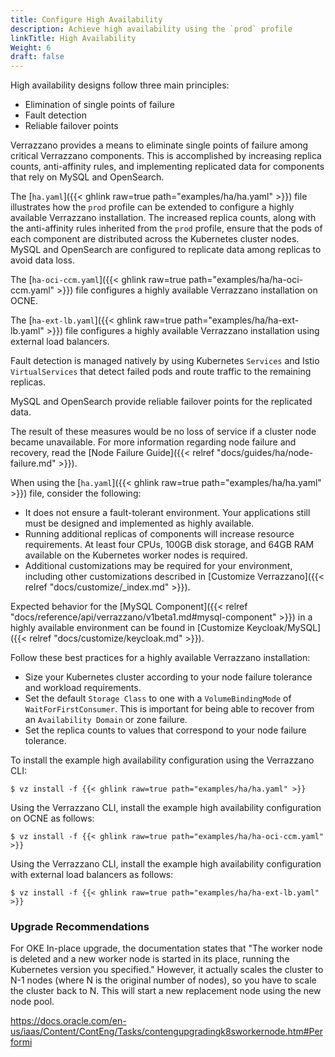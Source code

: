 ```yaml
---
title: Configure High Availability
description: Achieve high availability using the `prod` profile
linkTitle: High Availability
Weight: 6
draft: false
---
```


High availability designs follow three main principles:
* Elimination of single points of failure
* Fault detection
* Reliable failover points

Verrazzano provides a means to eliminate single points of failure among critical Verrazzano components. This is accomplished by increasing replica counts, anti-affinity rules, and implementing replicated data for components that rely on MySQL and OpenSearch.

The [`ha.yaml`]({{< ghlink raw=true path="examples/ha/ha.yaml" >}}) file illustrates how the `prod` profile can be extended to configure a highly available Verrazzano installation. The increased replica counts, along with the anti-affinity rules inherited from the `prod` profile, ensure that the pods of each component are distributed across the Kubernetes cluster nodes.
MySQL and OpenSearch are configured to replicate data among replicas to avoid data loss.

The [`ha-oci-ccm.yaml`]({{< ghlink raw=true path="examples/ha/ha-oci-ccm.yaml" >}}) file configures a highly available Verrazzano installation on OCNE.

The [`ha-ext-lb.yaml`]({{< ghlink raw=true path="examples/ha/ha-ext-lb.yaml" >}}) file configures a highly available Verrazzano installation using external load balancers.


Fault detection is managed natively by using Kubernetes `Services` and Istio `VirtualServices` that detect failed pods and route traffic to the remaining replicas.

MySQL and OpenSearch provide reliable failover points for the replicated data.

The result of these measures would be no loss of service if a cluster node became unavailable. For more information regarding node failure and recovery, read the [Node Failure Guide]({{< relref "docs/guides/ha/node-failure.md" >}}).

When using the [`ha.yaml`]({{< ghlink raw=true path="examples/ha/ha.yaml" >}}) file, consider the following:

* It does not ensure a fault-tolerant environment. Your applications still must be designed and implemented as highly available.
* Running additional replicas of components will increase resource requirements. At least four CPUs, 100GB disk storage, and 64GB RAM available on the Kubernetes worker nodes is required.
* Additional customizations may be required for your environment, including other customizations described in [Customize Verrazzano]({{< relref "docs/customize/_index.md" >}}).

Expected behavior for the [MySQL Component]({{< relref "docs/reference/api/verrazzano/v1beta1.md#mysql-component" >}}) in a highly available environment can be found in [Customize Keycloak/MySQL]({{< relref "docs/customize/keycloak.md" >}}).

Follow these best practices for a highly available Verrazzano installation:
* Size your Kubernetes cluster according to your node failure tolerance and workload requirements.
* Set the default `Storage Class` to one with a `VolumeBindingMode` of `WaitForFirstConsumer`. This is important for being able to recover from an `Availability Domain` or zone failure.
* Set the replica counts to values that correspond to your node failure tolerance.


To install the example high availability configuration using the Verrazzano CLI:
   ```
   $ vz install -f {{< ghlink raw=true path="examples/ha/ha.yaml" >}}
   ```
Using the Verrazzano CLI, install the example high availability configuration on OCNE as follows:
```
$ vz install -f {{< ghlink raw=true path="examples/ha/ha-oci-ccm.yaml" >}}
   ```
Using the Verrazzano CLI, install the example high availability configuration with external load balancers as follows:
   ```
   $ vz install -f {{< ghlink raw=true path="examples/ha/ha-ext-lb.yaml" >}}
   ```
### Upgrade Recommendations 
For OKE In-place upgrade, the documentation states that "The worker node is deleted and a new worker node is started in its place, running the Kubernetes version you specified." However, it actually scales the cluster to N-1 nodes (where N is the original number of nodes), so you have to scale the cluster back to N. This will start a new replacement node using the new node pool.

https://docs.oracle.com/en-us/iaas/Content/ContEng/Tasks/contengupgradingk8sworkernode.htm#Performi
